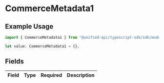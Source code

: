# CommerceMetadata1

## Example Usage

```typescript
import { CommerceMetadata1 } from "@unified-api/typescript-sdk/sdk/models/shared";

let value: CommerceMetadata1 = {};
```

## Fields

| Field       | Type        | Required    | Description |
| ----------- | ----------- | ----------- | ----------- |